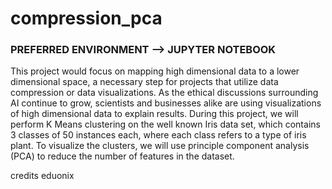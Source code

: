 # compression_pca

### PREFERRED ENVIRONMENT --> JUPYTER NOTEBOOK

This project would focus on mapping high dimensional data to a lower dimensional space, a necessary step for projects that utilize data compression or data visualizations. As the ethical discussions surrounding AI continue to grow, scientists and businesses alike are using visualizations of high dimensional data to explain results.
During this project, we will perform K Means clustering on the well known Iris data set, which contains 3 classes of 50 instances each, where each class refers to a type of iris plant. To visualize the clusters, we will use principle component analysis (PCA) to reduce the number of features in the dataset.

credits eduonix
